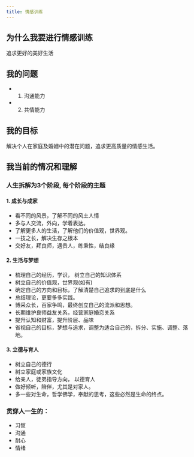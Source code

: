 ```yaml
---
title: 情感训练
---
```


## 为什么我要进行情感训练

追求更好的美好生活


## 我的问题

- 1. 沟通能力
- 2. 共情能力

## 我的目标

解决个人在家庭及婚姻中的潜在问题，追求更高质量的情感生活。

## 我当前的情况和理解

### 人生拆解为3个阶段, 每个阶段的主题

#### 1. 成长与成家

- 看不同的风景，了解不同的风土人情
- 多与人交流，外向，学着表达。
- 了解更多人的生活，了解他们的价值观，世界观。
- 一技之长，解决生存之根本
- 交好友，拜良师，遇贵人，练秉性，结良缘

#### 2. 生活与梦想

- 梳理自己的经历，学识， 树立自己的知识体系
- 树立自己的价值观，世界观(如有)
- 确定自己的方向和目标，了解清楚自己追求的到底是什么
- 总结理论，更要多多实践。
- 博采众长，百家争鸣，最终创立自己的流派和思想。
- 长期维护良师益友关系，经营家庭婚恋关系
- 提升认知和财富，提升阶层、品味
- 省视自己的目标，梦想与追求，调整为适合自己的，拆分、实施、调整、落地。

#### 3. 立德与育人

- 树立自己的德行
- 树立家庭或家族文化
- 给亲人，徒弟指导方向， 以德育人
- 做好倾听，陪伴，尤其是对家人。
- 多一些对生命，哲学佛学，奉献的思考，这些必然是生命的终点。


### 贯穿人一生的：

- 习惯
- 沟通
- 耐心
- 情绪